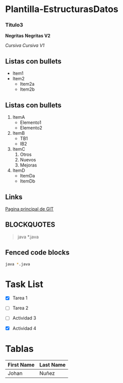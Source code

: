 # Plantilla-EstructurasDatos

### Titulo3

**Negritas**
__Negritas V2__

_Cursiva_
*Cursiva V1*

## Listas con bullets
* Item1
* Item2
    * Item2a
    * Item2b

## Listas con bullets
1. ItemA
   * Elemento1
   * Elemento2
3. ItemB
   * TB1
   * IB2
5. ItemC
   1. Otros
   2. Nuevos
   3. Mejoras
7. ItemD
     * ItemDa
     * ItemDb

## Links
[Pagina principal de GIT](http://github.com)

## BLOCKQUOTES
> java *.java

## Fenced code blocks

```bash
java *.java
```


# Task List
- [X] Tarea 1
- [ ] Tarea 2
- [ ] Actividad 3
- [X] Actividad 4


# Tablas
| First Name | Last Name |
-------------|-----------|
| Johan | Nuñez |

